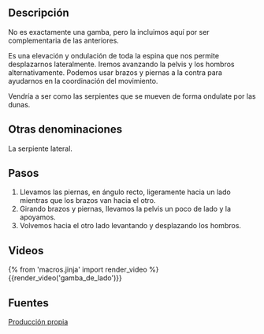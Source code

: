 ## Descripción

No es exactamente una gamba, pero la incluimos aquí por ser complementaria de las anteriores.

Es una elevación y ondulación de toda la espina que nos permite desplazarnos lateralmente. Iremos avanzando la pelvis y los hombros alternativamente. Podemos usar brazos y piernas a la contra para ayudarnos en la coordinación del movimiento.

Vendría a ser como las serpientes que se mueven de forma ondulate por las dunas.

## Otras denominaciones

La serpiente lateral.

## Pasos

1. Llevamos las piernas, en ángulo recto, ligeramente hacia un lado mientras que los brazos van hacia el otro.
2. Girando brazos y piernas, llevamos la pelvis un poco de lado y la apoyamos. 
3. Volvemos hacia el otro lado levantando y desplazando los hombros.

## Videos

{% from 'macros.jinja' import render_video %}
{{render_video('gamba_de_lado')}}

## Fuentes

[Producción propia]({{config.site_url}})
